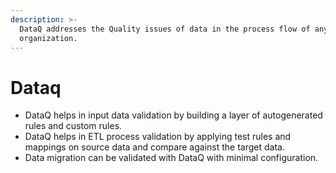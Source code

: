 ```yaml
---
description: >-
  DataQ addresses the Quality issues of data in the process flow of any
  organization.
---
```


# Dataq

* DataQ helps in input data validation by building a layer of autogenerated rules and custom rules.
* DataQ helps in ETL process validation by applying test rules and mappings on source data and compare against the target data.
* Data migration can be validated with DataQ with minimal configuration.




